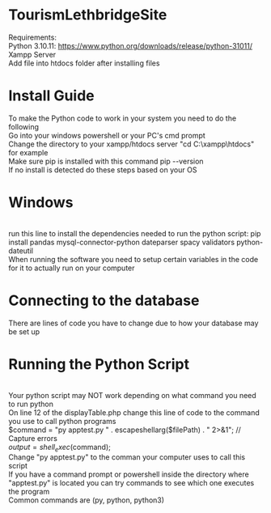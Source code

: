 # TourismLethbridgeSite
Requirements:
<br>Python 3.10.11: https://www.python.org/downloads/release/python-31011/
<br>Xampp Server
<br>Add file into htdocs folder after installing files
# Install Guide
To make the Python code to work in your system you need to do the following
<br>Go into your windows powershell or your PC's cmd prompt
<br>Change the directory to your xampp/htdocs server "cd C:\xampp\htdocs" for example
<br>Make sure pip is installed with this command pip --version
<br>If no install is detected do these steps based on your OS
# Windows

<br>run this line to install the dependencies needed to run the python script: pip install pandas mysql-connector-python dateparser spacy validators python-dateutil
<br>When running the software you need to setup certain variables in the code for it to actually run on your computer
# Connecting to the database
There are lines of code you have to change due to how your database may be set up

# Running the Python Script
<br>Your python script may NOT work depending on what command you need to run python
<br>On line 12 of the displayTable.php change this line of code to the command you use to call python programs
<br>$command = "py apptest.py " . escapeshellarg($filePath) . " 2>&1"; // Capture errors
<br>$output = shell_exec($command);
<br>Change "py apptest.py" to the comman your computer uses to call this script
<br>If you have a command prompt or powershell inside the directory where "apptest.py" is located you can try commands to see which one executes the program
<br>Common commands are (py, python, python3)
